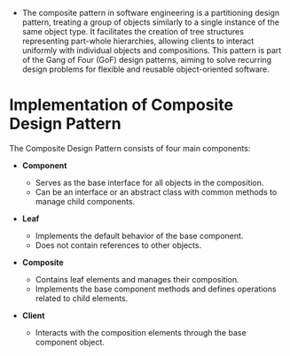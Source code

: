 * The composite pattern in software engineering is a partitioning design pattern, treating a group of objects similarly to a single instance of the same object type. It facilitates the creation of tree structures representing part-whole hierarchies, allowing clients to interact uniformly with individual objects and compositions. This pattern is part of the Gang of Four (GoF) design patterns, aiming to solve recurring design problems for flexible and reusable object-oriented software.
# Implementation of Composite Design Pattern

The Composite Design Pattern consists of four main components:

- **Component**
    - Serves as the base interface for all objects in the composition.
    - Can be an interface or an abstract class with common methods to manage child components.

- **Leaf**
    - Implements the default behavior of the base component.
    - Does not contain references to other objects.

- **Composite**
    - Contains leaf elements and manages their composition.
    - Implements the base component methods and defines operations related to child elements.

- **Client**
    - Interacts with the composition elements through the base component object.
